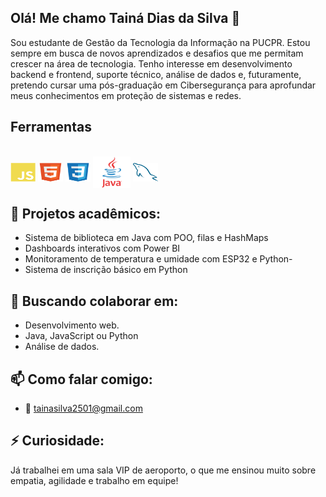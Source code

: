 ## Olá! Me chamo Tainá Dias da Silva 👋
Sou estudante de Gestão da Tecnologia da Informação na PUCPR. Estou sempre em busca de novos aprendizados e desafios que me permitam crescer na área de tecnologia.
Tenho interesse em desenvolvimento backend e frontend, suporte técnico, análise de dados e, futuramente, pretendo cursar uma pós-graduação em Cibersegurança para aprofundar meus conhecimentos em proteção de sistemas e redes.



          


## Ferramentas
<div style="display: inline_block"><br>
  <img align="center" alt="Tai-JavaScript" height="30" width="40" src="https://raw.githubusercontent.com/devicons/devicon/master/icons/javascript/javascript-plain.svg">
  <img align="center" alt="Tai-HTML" height="30" width="40" src="https://raw.githubusercontent.com/devicons/devicon/master/icons/html5/html5-original.svg">
  <img align="center" alt="Tai-CSS" height="30" width="40" src="https://raw.githubusercontent.com/devicons/devicon/master/icons/css3/css3-original.svg">
  <img align="center" alt="Tai-Java" height="50" width="60" src="https://raw.githubusercontent.com/devicons/devicon/master/icons/java/java-original-wordmark.svg">
  <img align="center" alt="Tai-MySQL" height="30" width="40" src="https://raw.githubusercontent.com/devicons/devicon/master/icons/mysql/mysql-original.svg">
</div>


## 🔭 Projetos acadêmicos:
- Sistema de biblioteca em Java com POO, filas e HashMaps
- Dashboards interativos com Power BI
- Monitoramento de temperatura e umidade com ESP32 e Python-
- Sistema de inscrição básico em Python

## 🤝 Buscando colaborar em:
- Desenvolvimento web.
- Java, JavaScript ou Python
- Análise de dados.
  
## 📫 Como falar comigo:
- 📧 tainasilva2501@gmail.com

## ⚡ Curiosidade: 
Já trabalhei em uma sala VIP de aeroporto, o que me ensinou muito sobre empatia, agilidade e trabalho em equipe!
